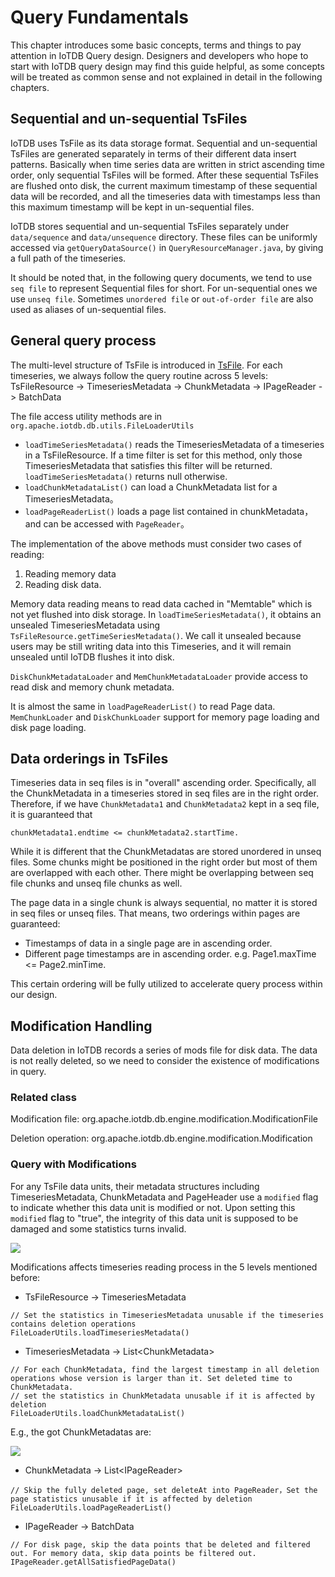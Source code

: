 <!--

    Licensed to the Apache Software Foundation (ASF) under one
    or more contributor license agreements.  See the NOTICE file
    distributed with this work for additional information
    regarding copyright ownership.  The ASF licenses this file
    to you under the Apache License, Version 2.0 (the
    "License"); you may not use this file except in compliance
    with the License.  You may obtain a copy of the License at
    
        http://www.apache.org/licenses/LICENSE-2.0
    
    Unless required by applicable law or agreed to in writing,
    software distributed under the License is distributed on an
    "AS IS" BASIS, WITHOUT WARRANTIES OR CONDITIONS OF ANY
    KIND, either express or implied.  See the License for the
    specific language governing permissions and limitations
    under the License.

-->

# Query Fundamentals

This chapter introduces some basic concepts, terms and things to pay attention in IoTDB Query design. 
Designers and developers who hope to start with IoTDB query design may find this guide helpful, as some concepts will be treated as common sense and not explained in detail in the following chapters. 

## Sequential and un-sequential TsFiles

IoTDB uses TsFile as its data storage format. Sequential and un-sequential TsFiles are generated separately in terms of their different data insert patterns.
Basically when time series data are written in strict ascending time order, only sequential TsFiles will be formed. 
After these sequential TsFiles are flushed onto disk, the current maximum timestamp of these sequential data will be recorded, and all the timeseries data with timestamps less than this maximum timestamp will be kept in un-sequential files.

IoTDB stores sequential and un-sequential TsFiles separately under `data/sequence` and `data/unsequence` directory. These files can be uniformly accessed via `getQueryDataSource()` in `QueryResourceManager.java`, by giving a full path of the timeseries.

It should be noted that, in the following query documents, we tend to use `seq file` to represent Sequential files for short. For un-sequential ones we use `unseq file`. Sometimes `unordered file` or `out-of-order file` are also used as aliases of un-sequential files.

## General query process

The multi-level structure of TsFile is introduced in [TsFile](../TsFile/TsFile.html). 
For each timeseries, we always follow the query routine across 5 levels: TsFileResource -> TimeseriesMetadata -> ChunkMetadata -> IPageReader -> BatchData

The file access utility methods are in `org.apache.iotdb.db.utils.FileLoaderUtils`

* `loadTimeSeriesMetadata()` reads the TimeseriesMetadata of a timeseries in a TsFileResource. If a time filter is set for this method, only those TimeseriesMetadata that satisfies this filter will be returned. `loadTimeSeriesMetadata()` returns null otherwise.
* `loadChunkMetadataList()` can load a ChunkMetadata list for a TimeseriesMetadata。
* `loadPageReaderList()` loads a page list contained in chunkMetadata，and can be accessed with `PageReader`。

The implementation of the above methods must consider two cases of reading: 
1. Reading memory data
2. Reading disk data.

Memory data reading means to read data cached in "Memtable" which is not yet flushed into disk storage.
In `loadTimeSeriesMetadata()`, it obtains an unsealed TimeseriesMetadata using `TsFileResource.getTimeSeriesMetadata()`.
We call it unsealed because users may be still writing data into this Timeseries, and it will remain unsealed until IoTDB flushes it into disk.

`DiskChunkMetadataLoader` and `MemChunkMetadataLoader` provide access to read disk and memory chunk metadata.

It is almost the same in `loadPageReaderList()` to read Page data. 
`MemChunkLoader` and `DiskChunkLoader` support for memory page loading and disk page loading. 

## Data orderings in TsFiles

Timeseries data in seq files is in "overall" ascending order. Specifically, all the ChunkMetadata in a timeseries stored in seq files are in the right order.
Therefore, if we have `ChunkMetadata1` and `ChunkMetadata2` kept in a seq file, it is guaranteed that 
```
chunkMetadata1.endtime <= chunkMetadata2.startTime.
```

While it is different that the ChunkMetadatas are stored unordered in unseq files. Some chunks might be positioned in the right order but most of them are overlapped with each other. There might be overlapping between seq file chunks and unseq file chunks as well.

The page data in a single chunk is always sequential, no matter it is stored in seq files or unseq files. 
That means, two orderings within pages are guaranteed:
* Timestamps of data in a single page are in ascending order.
* Different page timestamps are in ascending order. e.g. Page1.maxTime <= Page2.minTime.

This certain ordering will be fully utilized to accelerate query process within our design.

## Modification Handling

Data deletion in IoTDB records a series of mods file for disk data. The data is not really deleted, so we need to consider the existence of modifications in query.

### Related class

Modification file: org.apache.iotdb.db.engine.modification.ModificationFile

Deletion operation: org.apache.iotdb.db.engine.modification.Modification

### Query with Modifications

For any TsFile data units, their metadata structures including TimeseriesMetadata, ChunkMetadata and PageHeader use a `modified` flag to indicate whether this data unit is modified or not.
Upon setting this `modified` flag to "true", the integrity of this data unit is supposed to be damaged and some statistics turns invalid. 


![](https://user-images.githubusercontent.com/7240743/78339324-deca5d80-75c6-11ea-8fa8-dbd94232b756.png)

Modifications affects timeseries reading process in the 5 levels mentioned before:
* TsFileResource -> TimeseriesMetadata

```
// Set the statistics in TimeseriesMetadata unusable if the timeseries contains deletion operations 
FileLoaderUtils.loadTimeseriesMetadata()
```

* TimeseriesMetadata -> List\<ChunkMetadata\>

```
// For each ChunkMetadata, find the largest timestamp in all deletion operations whose version is larger than it. Set deleted time to ChunkMetadata. 
// set the statistics in ChunkMetadata unusable if it is affected by deletion
FileLoaderUtils.loadChunkMetadataList()
```

E.g., the got ChunkMetadatas are:

![](https://user-images.githubusercontent.com/7240743/78339335-e427a800-75c6-11ea-815f-16dc5b6ebfa3.png)

* ChunkMetadata -> List\<IPageReader\>

```
// Skip the fully deleted page, set deleteAt into PageReader，Set the page statistics unusable if it is affected by deletion
FileLoaderUtils.loadPageReaderList()
```

* IPageReader -> BatchData

```
// For disk page, skip the data points that be deleted and filtered out. For memory data, skip data points be filtered out.
IPageReader.getAllSatisfiedPageData()
```